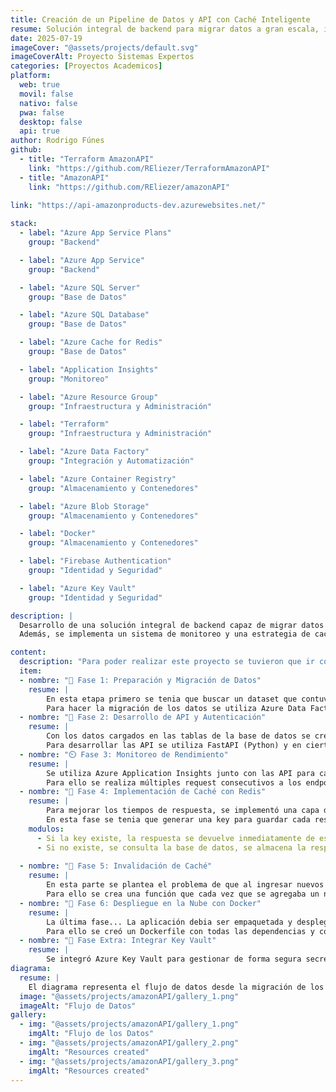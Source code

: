 ```yaml
---
title: Creación de un Pipeline de Datos y API con Caché Inteligente
resume: Solución integral de backend para migrar datos a gran escala, implementar APIs seguras y optimizadas, y desplegar todo en la nube.
date: 2025-07-19
imageCover: "@assets/projects/default.svg"
imageCoverAlt: Proyecto Sistemas Expertos
categories: [Proyectos Academicos]
platform:
  web: true
  movil: false
  nativo: false
  pwa: false
  desktop: false
  api: true
author: Rodrigo Fúnes
github:
  - title: "Terraform AmazonAPI"
    link: "https://github.com/REliezer/TerraformAmazonAPI"
  - title: "AmazonAPI"
    link: "https://github.com/REliezer/amazonAPI"
    
link: "https://api-amazonproducts-dev.azurewebsites.net/"

stack:
  - label: "Azure App Service Plans"
    group: "Backend"

  - label: "Azure App Service"
    group: "Backend"

  - label: "Azure SQL Server"
    group: "Base de Datos"

  - label: "Azure SQL Database"
    group: "Base de Datos"

  - label: "Azure Cache for Redis"
    group: "Base de Datos"

  - label: "Application Insights"
    group: "Monitoreo"

  - label: "Azure Resource Group"
    group: "Infraestructura y Administración"

  - label: "Terraform"
    group: "Infraestructura y Administración"

  - label: "Azure Data Factory"
    group: "Integración y Automatización"

  - label: "Azure Container Registry"
    group: "Almacenamiento y Contenedores"

  - label: "Azure Blob Storage"
    group: "Almacenamiento y Contenedores"

  - label: "Docker"
    group: "Almacenamiento y Contenedores"

  - label: "Firebase Authentication"
    group: "Identidad y Seguridad"

  - label: "Azure Key Vault"
    group: "Identidad y Seguridad"

description: |
  Desarrollo de una solución integral de backend capaz de migrar datos a gran escala, exponerlos mediante una API segura y optimizada, y desplegar todo en un entorno productivo en la nube.  
  Además, se implementa un sistema de monitoreo y una estrategia de caché con invalidación automática.

content:
  description: "Para poder realizar este proyecto se tuvieron que ir completando diferentes fases."
  item:
  - nombre: "🏁 Fase 1: Preparación y Migración de Datos"
    resume: |
        En esta etapa primero se tenia que buscar un dataset que contuviera una cantidad considerable de registros y luego crear la base de datos y las tablas correspondientes en Azure SQL. Para nuestro proyecto se utilizó un dataset de Amazon Products que fué obtenido de Kaggle.
        Para hacer la migración de los datos se utiliza Azure Data Factory mediante la creación de pipelines que extraen los datos del dataset (que fue subido al Azure Blob Storage) hacia cada una de las tablas.
  - nombre: "🔑 Fase 2: Desarrollo de API y Autenticación"
    resume: |
        Con los datos cargados en las tablas de la base de datos se crean varias API para interactuar con ellos, aplicando buenas prácticas de desarrollo y seguridad.
        Para desarrollar las API se utiliza FastAPI (Python) y en ciertos endpoints se requerira un token JWT, se implementa Firebase Authentication para gestionar el registro e inicio de sesión de usuarios mediante correo electronico.
  - nombre: "⏲️ Fase 3: Monitoreo de Rendimiento"
    resume: |
        Se utiliza Azure Application Insights junto con las API para capturar telemetría, trazas de solicitudes, tiempos de respuesta y posibles errores.
        Para ello se realiza múltiples request consecutivos a los endpoints para analizar y observar el comportamiento de la API en el panel de Application Insights.
  - nombre: "🧠 Fase 4: Implementación de Caché con Redis"
    resume: |
        Para mejorar los tiempos de respuesta, se implementó una capa de caché, para ello se Configura y conecta una base de datos de cache con Redis.
        En esta fase se tenia que generar una key para guardar cada respuesta en Redis, teniendo dos posibles escenarios:
    modulos:
      - Si la key existe, la respuesta se devuelve inmediatamente de esta.
      - Si no existe, se consulta la base de datos, se almacena la respuesta en Redis usando la key dinámica y luego se devuelve la respuesta al usuario.
      
  - nombre: "🧹 Fase 5: Invalidación de Caché"
    resume: |
        En esta parte se plantea el problema de que al ingresar nuevos datos, los datos originales cambiarian y dejarían el caché obsoleto, por tanto el caché generado debia ser 'inteligente'.
        Para ello se crea una función que cada vez que se agregaba un nuevo registro esta eliminaba la key específica en Redis que estaba relacionada a cada categoría.
  - nombre: "🚀 Fase 6: Despliegue en la Nube con Docker"
    resume: |
        La última fase... La aplicación debia ser empaquetada y desplegada para funcionar en un entorno de nube real de forma independiente.
        Para ello se creó un Dockerfile con todas las dependencias y configuraciones necesarias para que pudiera ejecutarse de forma aislada y la imagen de Docker se publico en el Azure Container Registry y se terminó con el despliegue del contenedor usando Azure App Service.
  - nombre: "🔐 Fase Extra: Integrar Key Vault"
    resume: |
        Se integró Azure Key Vault para gestionar de forma segura secretos sensibles como cadenas de conexión, claves de acceso a servicios y credenciales. Durante esta fase se modificó la configuración de la aplicación para recuperar estos valores directamente desde Key Vault, aumentando así la seguridad y facilitando la gestión centralizada de secretos, especialmente en entornos de despliegue continuo.
diagrama:
  resume: |
    El diagrama representa el flujo de datos desde la migración de los datos hasta la consulta de estos a traves de una API segura, optimizada y desplegada en la nube. Utilizando servicios de Microsoft Azure.
  image: "@assets/projects/amazonAPI/gallery_1.png"
  imageAlt: "Flujo de Datos"
gallery:
  - img: "@assets/projects/amazonAPI/gallery_1.png"
    imgAlt: "Flujo de los Datos"
  - img: "@assets/projects/amazonAPI/gallery_2.png"
    imgAlt: "Resources created"
  - img: "@assets/projects/amazonAPI/gallery_3.png"
    imgAlt: "Resources created"
---
```


